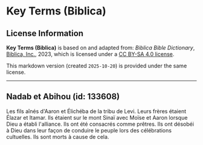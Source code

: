 # Key Terms (Biblica)

## License Information

**Key Terms (Biblica)** is based on and adapted from: _Biblica Bible Dictionary_, [Biblica, Inc.](https://www.biblica.com/), 2023, which is licensed under a [CC BY-SA 4.0 license](https://creativecommons.org/licenses/by-sa/4.0/legalcode.en).

This markdown version (created `2025-10-20`) is provided under the same license.



--------------------------------

## Nadab et Abihou (id: 133608)

Les fils aînés d'Aaron et Élichéba de la tribu de Levi. Leurs frères étaient Élazar et Itamar. Ils étaient sur le mont Sinaï avec Moïse et Aaron lorsque Dieu a établi l'alliance. Ils ont été consacrés comme prêtres. Ils ont désobéi à Dieu dans leur façon de conduire le peuple lors des célébrations cultuelles. Ils sont morts à cause de cela.


